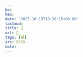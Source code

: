 ```yaml
---
bc:
hex:
date: '2025-10-13T10:28:15+08:00'
lastmod:
title: 􃄏
url: 􃄏
tags: [砠]
src: DCCV
note:
---
```

